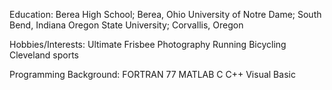 Education:
Berea High School; Berea, Ohio
University of Notre Dame; South Bend, Indiana
Oregon State University; Corvallis, Oregon

Hobbies/Interests:
Ultimate Frisbee
Photography
Running
Bicycling
Cleveland sports

Programming Background:
FORTRAN 77
MATLAB
C
C++
Visual Basic

